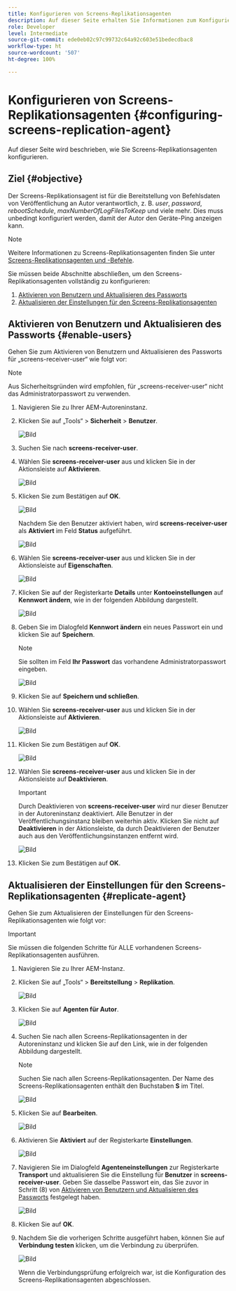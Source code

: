 ```yaml
---
title: Konfigurieren von Screens-Replikationsagenten
description: Auf dieser Seite erhalten Sie Informationen zum Konfigurieren von Screens-Replikationsagenten.
role: Developer
level: Intermediate
source-git-commit: ede0eb02c97c99732c64a92c603e51bedecdbac8
workflow-type: ht
source-wordcount: '507'
ht-degree: 100%

---
```



# Konfigurieren von Screens-Replikationsagenten {#configuring-screens-replication-agent}

Auf dieser Seite wird beschrieben, wie Sie Screens-Replikationsagenten konfigurieren.

## Ziel {#objective}

Der Screens-Replikationsagent ist für die Bereitstellung von Befehlsdaten von Veröffentlichung an Autor verantwortlich, z. B. *user*, *password*, *rebootSchedule*, *maxNumberOfLogFilesToKeep* und viele mehr. Dies muss unbedingt konfiguriert werden, damit der Autor den Geräte-Ping anzeigen kann.

>[!NOTE]
>Weitere Informationen zu Screens-Replikationsagenten finden Sie unter [Screens-Replikationsagenten und -Befehle](https://experienceleague.adobe.com/docs/experience-manager-screens/user-guide/administering/author-publish/author-publish-architecture-overview.html?lang=de#screens-replication-agents-and-commands).

Sie müssen beide Abschnitte abschließen, um den Screens-Replikationsagenten vollständig zu konfigurieren:

1. [Aktivieren von Benutzern und Aktualisieren des Passworts](#enable-users)
1. [Aktualisieren der Einstellungen für den Screens-Replikationsagenten](#replicate-agent)

## Aktivieren von Benutzern und Aktualisieren des Passworts {#enable-users}

Gehen Sie zum Aktivieren von Benutzern und Aktualisieren des Passworts für „screens-receiver-user“ wie folgt vor:

>[!NOTE]
>Aus Sicherheitsgründen wird empfohlen, für „screens-receiver-user“ nicht das Administratorpasswort zu verwenden.

1. Navigieren Sie zu Ihrer AEM-Autoreninstanz.

1. Klicken Sie auf „Tools“ > **Sicherheit** > **Benutzer**.

   ![Bild](/help/user-guide/assets/screens-replication/screens-replication1.png)

1. Suchen Sie nach **screens-receiver-user**.

1. Wählen Sie **screens-receiver-user** aus und klicken Sie in der Aktionsleiste auf **Aktivieren**.

   ![Bild](/help/user-guide/assets/screens-replication/screens-replication2.png)

1. Klicken Sie zum Bestätigen auf **OK**.

   ![Bild](/help/user-guide/assets/screens-replication/screens-replication3.png)

   Nachdem Sie den Benutzer aktiviert haben, wird **screens-receiver-user** als **Aktiviert** im Feld **Status** aufgeführt.

   ![Bild](/help/user-guide/assets/screens-replication/screens-replication4.png)

1. Wählen Sie **screens-receiver-user** aus und klicken Sie in der Aktionsleiste auf **Eigenschaften**.

   ![Bild](/help/user-guide/assets/screens-replication/screens-replication5.png)

1. Klicken Sie auf der Registerkarte **Details** unter **Kontoeinstellungen** auf **Kennwort ändern**, wie in der folgenden Abbildung dargestellt.

   ![Bild](/help/user-guide/assets/screens-replication/screens-replication6.png)

1. Geben Sie im Dialogfeld **Kennwort ändern** ein neues Passwort ein und klicken Sie auf **Speichern**.

   >[!NOTE]
   >Sie sollten im Feld **Ihr Passwort** das vorhandene Administratorpasswort eingeben.

   ![Bild](/help/user-guide/assets/screens-replication/screens-replication7.png)

1. Klicken Sie auf **Speichern und schließen**.

1. Wählen Sie **screens-receiver-user** aus und klicken Sie in der Aktionsleiste auf **Aktivieren**.

   ![Bild](/help/user-guide/assets/screens-replication/screens-replication8.png)

1. Klicken Sie zum Bestätigen auf **OK**.

   ![Bild](/help/user-guide/assets/screens-replication/screens-replication9.png)

1. Wählen Sie **screens-receiver-user** aus und klicken Sie in der Aktionsleiste auf **Deaktivieren**.

   >[!IMPORTANT]
   > Durch Deaktivieren von **screens-receiver-user** wird nur dieser Benutzer in der Autoreninstanz deaktiviert. Alle Benutzer in der Veröffentlichungsinstanz bleiben weiterhin aktiv. Klicken Sie nicht auf **Deaktivieren** in der Aktionsleiste, da durch Deaktivieren der Benutzer auch aus den Veröffentlichungsinstanzen entfernt wird.

   ![Bild](/help/user-guide/assets/screens-replication/screens-replication10.png)

1. Klicken Sie zum Bestätigen auf **OK**.

## Aktualisieren der Einstellungen für den Screens-Replikationsagenten {#replicate-agent}

Gehen Sie zum Aktualisieren der Einstellungen für den Screens-Replikationsagenten wie folgt vor:

>[!IMPORTANT]
>Sie müssen die folgenden Schritte für ALLE vorhandenen Screens-Replikationsagenten ausführen.

1. Navigieren Sie zu Ihrer AEM-Instanz.

1. Klicken Sie auf „Tools“ > **Bereitstellung** > **Replikation**.

   ![Bild](/help/user-guide/assets/screens-replication/screens-replication1a.png)

1. Klicken Sie auf **Agenten für Autor**.

   ![Bild](/help/user-guide/assets/screens-replication/screens-replication1b.png)

1. Suchen Sie nach allen Screens-Replikationsagenten in der Autoreninstanz und klicken Sie auf den Link, wie in der folgenden Abbildung dargestellt.

   >[!NOTE]
   >Suchen Sie nach allen Screens-Replikationsagenten. Der Name des Screens-Replikationsagenten enthält den Buchstaben **S** im Titel.

   ![Bild](/help/user-guide/assets/screens-replication/screens-replication1c.png)

1. Klicken Sie auf **Bearbeiten**.

   ![Bild](/help/user-guide/assets/screens-replication/screens-replication1d.png)

1. Aktivieren Sie **Aktiviert** auf der Registerkarte **Einstellungen**.

   ![Bild](/help/user-guide/assets/screens-replication/screens-replication1e.png)

1. Navigieren Sie im Dialogfeld **Agenteneinstellungen** zur Registerkarte **Transport** und aktualisieren Sie die Einstellung für **Benutzer** in **screens-receiver-user**. Geben Sie dasselbe Passwort ein, das Sie zuvor in Schritt (8) von [Aktivieren von Benutzern und Aktualisieren des Passworts](#enable-users) festgelegt haben.

   ![Bild](/help/user-guide/assets/screens-replication/screens-replication1-f.png)

1. Klicken Sie auf **OK**.

1. Nachdem Sie die vorherigen Schritte ausgeführt haben, können Sie auf **Verbindung testen** klicken, um die Verbindung zu überprüfen.

   ![Bild](/help/user-guide/assets/screens-replication/screens-replication1g.png)

   Wenn die Verbindungsprüfung erfolgreich war, ist die Konfiguration des Screens-Replikationsagenten abgeschlossen.